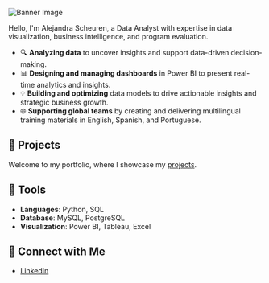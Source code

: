 ![Banner Image](/Users/alejandrascheuren/Downloads/AlejandraScheurenCanvaImage.png)


Hello, I'm Alejandra Scheuren, a Data Analyst with expertise in data visualization, business intelligence, and program evaluation.

- 🔍 **Analyzing data** to uncover insights and support data-driven decision-making.
- 📊 **Designing and managing dashboards** in Power BI to present real-time analytics and insights.
- 💡 **Building and optimizing** data models to drive actionable insights and strategic business growth.
- 🌐 **Supporting global teams** by creating and delivering multilingual training materials in English, Spanish, and Portuguese.

## 📁 Projects

Welcome to my portfolio, where I showcase my [projects](#).

## 🔧 Tools

- **Languages**: Python, SQL
- **Database**: MySQL, PostgreSQL
- **Visualization**: Power BI, Tableau, Excel

## 🤝 Connect with Me

- [LinkedIn](https://www.linkedin.com/in/alejandra-scheuren/)
